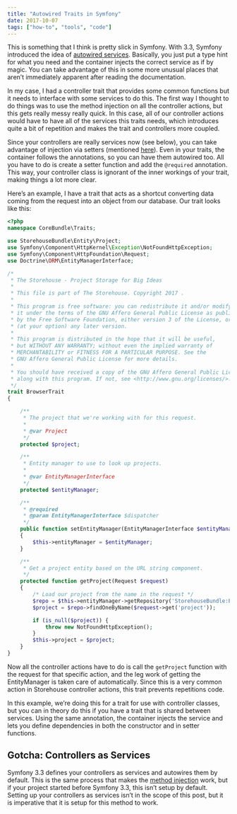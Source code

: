 ```yaml
---
title: "Autowired Traits in Symfony"
date: 2017-10-07
tags: ["how-to", "tools", "code"]
---
```


This is something that I think is pretty slick in Symfony.  With 3.3, Symfony
introduced the idea of [autowired
services](https://symfony.com/doc/current/service_container/autowiring.html).
Basically, you just put a type hint for what you need and the container injects
the correct service as if by magic. You can take advantage of this in some more
unusual places that aren’t immediately apparent after reading the documentation.

In my case, I had a controller trait that provides some common functions but it
needs to interface with some services to do this.  The first way I thought to do
things was to use the method injection on all the controller actions, but this
gets really messy really quick.  In this case, all of our controller actions
would have to have all of the services this traits needs, which introduces quite
a bit of repetition and makes the trait and controllers more coupled.

Since your controllers are really services now (see below), you can take
advantage of injection via setters (mentioned
[here](https://symfony.com/doc/current/service_container/autowiring.html#autowiring-other-methods-e-g-setters)).
Even in your traits, the container follows the annotations, so you can have them
autowired too.  All you have to do is create a setter function and add the
`@required` annotation.  This way, your controller class is ignorant of the
inner workings of your trait, making things a lot more clear.

Here’s an example, I have a trait that acts as a shortcut converting data coming
from the request into an object from our database.  Our trait looks like this:

```php
<?php
namespace CoreBundle\Traits;

use StorehouseBundle\Entity\Project;
use Symfony\Component\HttpKernel\Exception\NotFoundHttpException;
use Symfony\Component\HttpFoundation\Request;
use Doctrine\ORM\EntityManagerInterface;

/*
 * The Storehouse - Project Storage for Big Ideas
 *
 * This file is part of The Storehouse. Copyright 2017 .
 *
 * This program is free software: you can redistribute it and/or modify
 * it under the terms of the GNU Affero General Public License as published
 * by the Free Software Foundation, either version 3 of the License, or
 * (at your option) any later version.
 *
 * This program is distributed in the hope that it will be useful,
 * but WITHOUT ANY WARRANTY; without even the implied warranty of
 * MERCHANTABILITY or FITNESS FOR A PARTICULAR PURPOSE. See the
 * GNU Affero General Public License for more details.
 *
 * You should have received a copy of the GNU Affero General Public License
 * along with this program. If not, see <http://www.gnu.org/licenses/>.
 */
trait BrowserTrait
{

    /**
     * The project that we're working with for this request.
     *
     * @var Project
     */
    protected $project;

    /**
     * Entity manager to use to look up projects.
     *
     * @var EntityManagerInterface
     */
    protected $entityManager;

    /**
     * @required
     * @param EntityManagerInterface $dispatcher
     */
    public function setEntityManager(EntityManagerInterface $entityManager)
    {
        $this->entityManager = $entityManager;
    }

    /**
     * Get a project entity based on the URL string component.
     */
    protected function getProject(Request $request)
    {
        /* Load our project from the name in the request */
        $repo = $this->entityManager->getRepository('StorehouseBundle:Project');
        $project = $repo->findOneByName($request->get('project'));

        if (is_null($project)) {
            throw new NotFoundHttpException();
        }
        $this->project = $project;
    }
}
```

Now all the controller actions have to do is call the `getProject` function with
the request for that specific action, and the leg work of getting the
EntityManager is taken care of automatically.  Since this is a very common
action in Storehouse controller actions, this trait prevents repetitions code.

In this example, we’re doing this for a trait for use with controller classes,
but you can in theory do this if you have a trait that is shared between
services.  Using the same annotation, the container injects the service and lets
you define dependencies in both the constructor and in setter functions.

## Gotcha: Controllers as Services

Symfony 3.3 defines your controllers as services and autowires them by default.
This is the same process that makes the [method
injection](https://symfony.com/doc/current/controller.html#controller-accessing-services)
work, but if your project started before Symfony 3.3, this isn’t setup by
default.  Setting up your controllers as services isn’t in the scope of this
post, but it is imperative that it is setup for this method to work.
